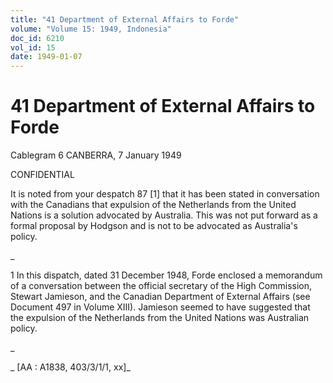 ```yaml
---
title: "41 Department of External Affairs to Forde"
volume: "Volume 15: 1949, Indonesia"
doc_id: 6210
vol_id: 15
date: 1949-01-07
---
```


# 41 Department of External Affairs to Forde

Cablegram 6 CANBERRA, 7 January 1949

CONFIDENTIAL

It is noted from your despatch 87 [1] that it has been stated in conversation with the Canadians that expulsion of the Netherlands from the United Nations is a solution advocated by Australia. This was not put forward as a formal proposal by Hodgson and is not to be advocated as Australia's policy.

_

1 In this dispatch, dated 31 December 1948, Forde enclosed a memorandum of a conversation between the official secretary of the High Commission, Stewart Jamieson, and the Canadian Department of External Affairs (see Document 497 in Volume XIII). Jamieson seemed to have suggested that the expulsion of the Netherlands from the United Nations was Australian policy.

_

_ [AA : A1838, 403/3/1/1, xx]_
